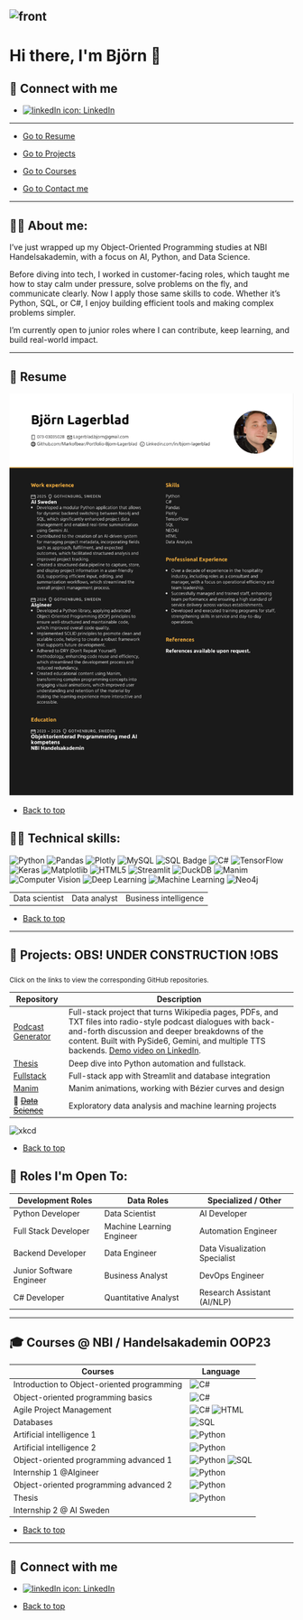 <h2 id="back-to-top">

![front](assets/frontcard.png)

# Hi there, I'm Björn 👋

<h2 id="contact-me">🤝 Connect with me</h2>

- [![linkedIn icon](assets/linkedIn-icon.png): LinkedIn][linkedin]

[linkedin]: https://www.linkedin.com/in/bjorn-lagerblad

---

* [Go to Resume](#Resume)

* [Go to Projects](#projects-wip-section)

* [Go to  Courses](#Courses)

* [Go to Contact me](#contact-me)

---
## 🧑‍💼 About me:

I’ve just wrapped up my Object-Oriented Programming studies at NBI Handelsakademin, with a focus on AI, Python, and Data Science.

Before diving into tech, I worked in customer-facing roles, which taught me how to stay calm under pressure, solve problems on the fly, and communicate clearly. Now I apply those same skills to code. Whether it’s Python, SQL, or C#, I enjoy building efficient tools and making complex problems simpler.

I’m currently open to junior roles where I can contribute, keep learning, and build real-world impact.


---
<h2 id="Resume">📓 Resume</h2>

![Resume](assets/BjornLagerbladCV.png)

* [Back to top](#back-to-top)



## 🧑‍💻 Technical skills:

![Python](https://img.shields.io/badge/python-3670A0?style=for-the-badge&logo=python&logoColor=ffdd54)
![Pandas](https://img.shields.io/badge/pandas-%23150458.svg?style=for-the-badge&logo=pandas&logoColor=white)
![Plotly](https://img.shields.io/badge/Plotly-%233F4F75.svg?style=for-the-badge&logo=plotly&logoColor=white)
![MySQL](https://img.shields.io/badge/mysql-4479A1.svg?style=for-the-badge&logo=mysql&logoColor=white)
![SQL Badge](https://img.shields.io/badge/SQL-yellow?style=for-the-badge&logo=MySQL&logoColor=black)
![C#](https://img.shields.io/badge/c%23-%23239120.svg?style=for-the-badge&logo=csharp&logoColor=white)
![TensorFlow](https://img.shields.io/badge/TensorFlow-%23FF6F00.svg?style=for-the-badge&logo=TensorFlow&logoColor=white)
![Keras](https://img.shields.io/badge/Keras-%23D00000.svg?style=for-the-badge&logo=Keras&logoColor=white)
![Matplotlib](https://img.shields.io/badge/Matplotlib-%23ffffff.svg?style=for-the-badge&logo=Matplotlib&logoColor=black)
![HTML5](https://img.shields.io/badge/HTML5-E34F26?style=for-the-badge&logo=html5&logoColor=white)
![Streamlit](https://img.shields.io/badge/Streamlit-FF4B4B?style=for-the-badge&logo=streamlit&logoColor=white)
![DuckDB](https://img.shields.io/badge/DuckDB-ffd500?style=for-the-badge&logo=duckduckgo&logoColor=black)
![Manim](https://img.shields.io/badge/Manim-1f202c?style=for-the-badge&logo=manim&logoColor=white)
![Computer Vision](https://img.shields.io/badge/Computer%20Vision-blue?style=for-the-badge&logo=opencv&logoColor=white)
![Deep Learning](https://img.shields.io/badge/Deep%20Learning-orange?style=for-the-badge&logo=tensorflow&logoColor=white)
![Machine Learning](https://img.shields.io/badge/Machine%20Learning-brightgreen?style=for-the-badge&logo=apachespark&logoColor=white)
![Neo4j](https://img.shields.io/badge/Neo4j-008CC1?style=for-the-badge&logo=neo4j&logoColor=white)



<table>
  <tr>
    <td>Data scientist</td>
    <td>Data analyst</td>
    <td>Business intelligence</td>
  </tr>
</table>

* [Back to top](#back-to-top)


---

<h2 id="projects-wip-section">💼 Projects: OBS! UNDER CONSTRUCTION !OBS</h2>

<sub>Click on the links to view the corresponding GitHub repositories.</sub>

| Repository | Description |
| --- | --- |
| [Podcast Generator][podcast]| Full-stack project that turns Wikipedia pages, PDFs, and TXT files into radio-style podcast dialogues with back-and-forth discussion and deeper breakdowns of the content. Built with PySide6, Gemini, and multiple TTS backends. [Demo video on LinkedIn](https://www.linkedin.com/posts/bjorn-lagerblad_opentowork-opentowork-python-activity-7328735576239603713-BCtP?utm_source=social_share_send&utm_medium=member_desktop_web&rcm=ACoAAAw8ppQBlF2AWJEGk7GuBtXNCKCC6DNZEBo). |
| [Thesis][thesis] | Deep dive into Python automation and fullstack.  |
| [Fullstack][fullstack] | Full-stack app with Streamlit and database integration |
| [Manim][manim] | Manim animations, working with Bézier curves and design | 
|🚧 ~~[Data Science][data-science]~~ | Exploratory data analysis and machine learning projects |



[manim]: https://github.com/Markofbear/ManimTraining
[fullstack]: https://bjornyoutubedata.streamlit.app/
[pandas]: #link
[data-science]: #link
[matplotlib]: #link
[thesis]: https://github.com/Markofbear/Degree_project
[podcast]: https://github.com/Markofbear/Podcast-Generator
![xkcd](assets/good_code_xkcd.png)

* [Back to top](#back-to-top)


## 🔭 Roles I'm Open To:

| **Development Roles**       | **Data Roles**               | **Specialized / Other**        |
|-----------------------------|------------------------------|--------------------------------|
| Python Developer            | Data Scientist               | AI Developer                   |
| Full Stack Developer        | Machine Learning Engineer    | Automation Engineer            |
| Backend Developer           | Data Engineer                | Data Visualization Specialist  |
| Junior Software Engineer    | Business Analyst             | DevOps Engineer                |
| C# Developer                | Quantitative Analyst         | Research Assistant (AI/NLP)    |

---
<h2 id="Courses">🎓 Courses @ NBI / Handelsakademin OOP23</h2>

<table>
    <thead>
        <th>Courses</th>
        <th>Language</th>
    </thead>
    <tr>
        <td>Introduction to Object-oriented programming</td>
        <td><img src="https://img.shields.io/badge/c%23-%23239120.svg?style=for-the-badge&logo=csharp&logoColor=white" alt="C#"></td>
    </tr>
    <tr>
        <td>Object-oriented programming basics</td>
        <td><img src="https://img.shields.io/badge/c%23-%23239120.svg?style=for-the-badge&logo=csharp&logoColor=white" alt="C#"></td>
    </tr>
    <tr>
        <td>Agile Project Management</td>
        <td>
            <img alt="C#" src="https://img.shields.io/badge/c%23-%23239120.svg?style=for-the-badge&logo=csharp&logoColor=white">
            <img alt="HTML" src="https://img.shields.io/badge/HTML-lightgreen?style=for-the-badge&color=red">
        </td>
    </tr>
    <tr>
        <td>Databases</td>
        <td><img alt="SQL" src="https://img.shields.io/badge/SQL-lightgreen?style=for-the-badge&color=yellow"></td>
    </tr>
    <tr>
        <td>Artificial intelligence 1</td>
        <td><img alt="Python" src="https://img.shields.io/badge/python-3670A0?style=for-the-badge&logo=python&logoColor=ffdd54"></td>
    </tr>
    <tr>
        <td>Artificial intelligence 2</td>
        <td><img alt="Python" src="https://img.shields.io/badge/python-3670A0?style=for-the-badge&logo=python&logoColor=ffdd54"></td>
    </tr>
    <tr>
        <td>Object-oriented programming advanced 1</td>
        <td>
            <img alt="Python" src="https://img.shields.io/badge/python-3670A0?style=for-the-badge&logo=python&logoColor=ffdd54">
            <img alt="SQL" src="https://img.shields.io/badge/SQL-lightgreen?style=for-the-badge&color=yellow">
        </td>
    </tr>
    <tr>
        <td>Internship 1 @AIgineer</td>
        <td><img alt="Python" src="https://img.shields.io/badge/python-3670A0?style=for-the-badge&logo=python&logoColor=ffdd54"></td>
    </tr>
    <tr>
        <td>Object-oriented programming advanced 2</td>
        <td><img alt="Python" src="https://img.shields.io/badge/python-3670A0?style=for-the-badge&logo=python&logoColor=ffdd54"></td>
    </tr>
    <tr>
        <td>Thesis</td>
        <td><img alt="Python" src="https://img.shields.io/badge/python-3670A0?style=for-the-badge&logo=python&logoColor=ffdd54"></td>
    </tr>
    <tr>
        <td>Internship 2 @ AI Sweden</td>
        <td></td>
    </tr>
</table>



* [Back to top](#back-to-top)

---
<h2 id="contact-me">🤝 Connect with me</h2>

- [![linkedIn icon](assets/linkedIn-icon.png): LinkedIn][linkedin]

[linkedin]: https://www.linkedin.com/in/bjorn-lagerblad

* [Back to top](#back-to-top)